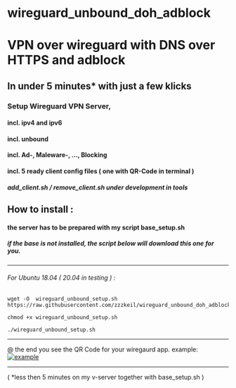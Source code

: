 # wireguard_unbound_doh_adblock
# VPN over wireguard with DNS over HTTPS and adblock

## In under 5 minutes* with just a few klicks
### Setup Wireguard VPN Server,
#### incl. ipv4 and ipv6
#### incl. unbound
#### incl. Ad-, Maleware-, ..., Blocking
#### incl. 5 ready client config files  ( one with QR-Code in terminal )
##### add_client.sh / remove_client.sh under development in tools

## How to install :
#### the server has to be prepared with my script base_setup.sh
##### if the base is not installed, the script below will download this one for you.
----------------------------------------

###### For Ubuntu 18.04 ( 20.04 in testing ) :
```
wget -O  wireguard_unbound_setup.sh https://raw.githubusercontent.com/zzzkeil/wireguard_unbound_doh_adblock/master/ubunut/wireguard_unbound_setup.sh

chmod +x wireguard_unbound_setup.sh

./wireguard_unbound_setup.sh
```
-----------------------------------------

@ the end you see the QR Code for your wiregaurd app.
example:
[![example](https://zeroaim.de/img/wgexsqr.png)](https://github.com/zzzkeil/Wireguard-DNScrypt-VPN-Server)

-----------------------------------------







( *less then 5 minutes on my v-server together with base_setup.sh ) 
